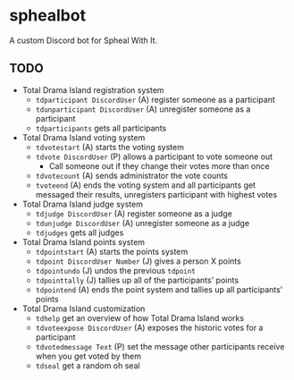 # sphealbot
A custom Discord bot for Spheal With It.

## TODO
- Total Drama Island registration system
    - `tdparticipant DiscordUser` (A) register someone as a participant
    - `tdunparticipant DiscordUser` (A) unregister someone as a participant
    - `tdparticipants` gets all participants
- Total Drama Island voting system
    - `tdvotestart` (A) starts the voting system
    - `tdvote DiscordUser` (P) allows a participant to vote someone out
        - Call someone out if they change their votes more than once
    - `tdvotecount` (A) sends administrator the vote counts
    - `tvoteend` (A) ends the voting system and all participants get messaged their results, unregisters participant with highest votes
- Total Drama Island judge system
    - `tdjudge DiscordUser` (A) register someone as a judge
    - `tdunjudge DiscordUser` (A) unregister someone as a judge
    - `tdjudges` gets all judges
- Total Drama Island points system
    - `tdpointstart` (A) starts the points system
    - `tdpoint DiscordUser Number` (J) gives a person X points
    - `tdpointundo` (J) undos the previous `tdpoint`
    - `tdpointtally` (J) tallies up all of the participants' points
    - `tdpointend` (A) ends the point system and tallies up all participants' points
- Total Drama Island customization
    - `tdhelp` get an overview of how Total Drama Island works
    - `tdvoteexpose DiscordUser` (A) exposes the historic votes for a participant
    - `tdvotedmessage Text` (P) set the message other participants receive when you get voted by them
    - `tdseal` get a random oh seal
